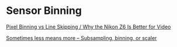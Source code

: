 # Sensor Binning

[Pixel Binning vs Line Skipping / Why the Nikon Z6 Is Better for Video](https://www.youtube.com/watch?v=AcO0S1An_LY)

[Sometimes less means more – Subsampling, binning, or scaler](https://en.ids-imaging.com/techtipps-detail/en_techtip-binning-subsampling-or-scaler.html)